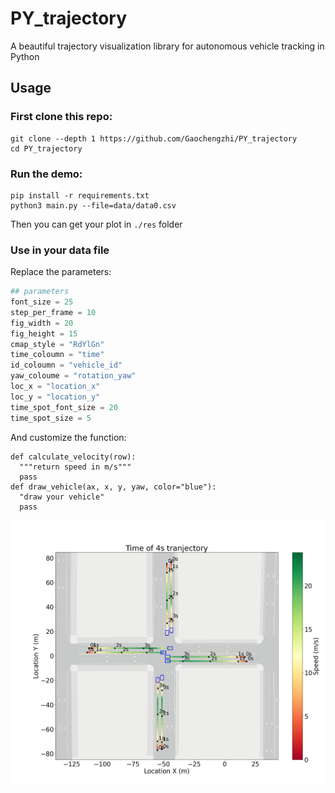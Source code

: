 # PY_trajectory
A beautiful trajectory visualization library for autonomous vehicle tracking in Python

## Usage

### First clone this repo:

```shell
git clone --depth 1 https://github.com/Gaochengzhi/PY_trajectory
cd PY_trajectory
```

### Run the demo:

```shell
pip install -r requirements.txt
python3 main.py --file=data/data0.csv
```

Then you can get your plot in `./res` folder

### Use in your data file

Replace the parameters:

```python
## parameters
font_size = 25
step_per_frame = 10
fig_width = 20
fig_height = 15
cmap_style = "RdYlGn"
time_coloumn = "time"
id_coloumn = "vehicle_id"
yaw_coloume = "rotation_yaw"
loc_x = "location_x"
loc_y = "location_y"
time_spot_font_size = 20
time_spot_size = 5
```

And customize the function:

```python3
def calculate_velocity(row):
  """return speed in m/s"""
  pass
def draw_vehicle(ax, x, y, yaw, color="blue"):
  "draw your vehicle"
  pass
```


![Artboard](./assets/Artboard.png)
